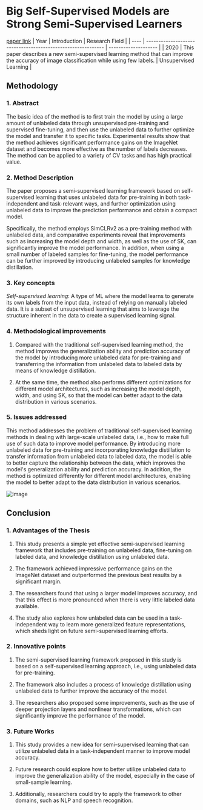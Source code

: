 # Big Self-Supervised Models are Strong Semi-Supervised Learners
[paper link](https://arxiv.org/pdf/2006.10029.pdf) 
| Year | Introduction                                                         | Research Field                 |
| ---- | ------------------------------------------------------------ | -------------------- |
| 2020 | This paper describes a new semi-supervised learning method that can improve the accuracy of image classification while using few labels.         | Unsupervised Learning          |
 
## Methodology

### 1. Abstract
  The basic idea of the method is to first train the model by using a large amount of unlabeled data through unsupervised pre-training and supervised fine-tuning, and then use the unlabeled data to further optimize the model and transfer it to specific tasks. Experimental results show that the method achieves significant performance gains on the ImageNet dataset and becomes more effective as the number of labels decreases. The method can be applied to a variety of CV tasks and has high practical value.
  
### 2. Method Description 
  The paper proposes a semi-supervised learning framework based on self-supervised learning that uses unlabeled data for pre-training in both task-independent and task-relevant ways, and further optimization using unlabeled data to improve the prediction performance and obtain a compact model. 
  
  Specifically, the method employs SimCLRv2 as a pre-training method with unlabeled data, and comparative experiments reveal that improvements such as increasing the model depth and width, as well as the use of SK, can significantly improve the model performance. In addition, when using a small number of labeled samples for fine-tuning, the model performance can be further improved by introducing unlabeled samples for knowledge distillation.
  
### 3. Key concepts
  _Self-supervised learning_: A type of ML where the model learns to generate its own labels from the input data, instead of relying on manually labeled data. It is a subset of unsupervised learning that aims to leverage the structure inherent in the data to create a supervised learning signal.
  
### 4. Methodological improvements
  1. Compared with the traditional self-supervised learning method, the method improves the generalization ability and prediction accuracy of the model by introducing more unlabeled data for pre-training and transferring the information from unlabeled data to labeled data by means of knowledge distillation.
     
  2. At the same time, the method also performs different optimizations for different model architectures, such as increasing the model depth, width, and using SK, so that the model can better adapt to the data distribution in various scenarios.

### 5. Issues addressed 
  This method addresses the problem of traditional self-supervised learning methods in dealing with large-scale unlabeled data, i.e., how to make full use of such data to improve model performance. By introducing more unlabeled data for pre-training and incorporating knowledge distillation to transfer information from unlabeled data to labeled data, the model is able to better capture the relationship between the data, which improves the model's generalization ability and prediction accuracy. In addition, the method is optimized differently for different model architectures, enabling the model to better adapt to the data distribution in various scenarios.

  ![image](https://github.com/Zhang-Bocheng/paper-reading/assets/160409071/d81581c2-444d-4fd7-a30c-39a1b87887b1)

## Conclusion
### 1. Advantages of the Thesis
  1. This study presents a simple yet effective semi-supervised learning framework that includes pre-training on unlabeled data, fine-tuning on labeled data, and knowledge distillation using unlabeled data.

  2. The framework achieved impressive performance gains on the ImageNet dataset and outperformed the previous best results by a significant margin.

  3. The researchers found that using a larger model improves accuracy, and that this effect is more pronounced when there is very little labeled data available.

  4. The study also explores how unlabeled data can be used in a task-independent way to learn more generalized feature representations, which sheds light on future semi-supervised learning efforts.

### 2. Innovative points
  1. The semi-supervised learning framework proposed in this study is based on a self-supervised learning approach, i.e., using unlabeled data for pre-training.

  2. The framework also includes a process of knowledge distillation using unlabeled data to further improve the accuracy of the model.

  3. The researchers also proposed some improvements, such as the use of deeper projection layers and nonlinear transformations, which can significantly improve the performance of the model.
     
### 3. Future Works 
  1. This study provides a new idea for semi-supervised learning that can utilize unlabeled data in a task-independent manner to improve model accuracy.

  2. Future research could explore how to better utilize unlabeled data to improve the generalization ability of the model, especially in the case of small-sample learning.

  3. Additionally, researchers could try to apply the framework to other domains, such as NLP and speech recognition.



